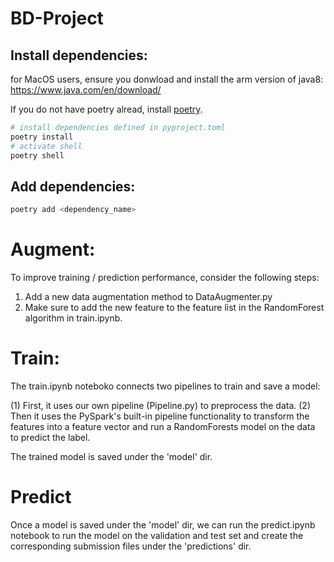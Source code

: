 # BD-Project

## Install dependencies:

for MacOS users, ensure you donwload and install the arm version of java8: https://www.java.com/en/download/

If you do not have poetry alread, install [poetry](https://python-poetry.org/docs/).

```bash
# install dependencies defined in pyproject.toml
poetry install
# activate shell
poetry shell

```

## Add dependencies:
```bash
poetry add <dependency_name>


```


# Augment:

To improve training / prediction performance, consider the following steps:

1. Add a new data augmentation method to DataAugmenter.py
2. Make sure to add the new feature to the feature list in the RandomForest algorithm in train.ipynb.


# Train:

The train.ipynb noteboko connects two pipelines to train and save a model:

(1) First, it uses our own pipeline (Pipeline.py) to preprocess the data.
(2) Then it uses the PySpark's built-in pipeline functionality to transform the features into a feature vector and
run a RandomForests model on the data to predict the label.

The trained model is saved under the 'model' dir.




# Predict

Once a model is saved under the 'model' dir, we can run the predict.ipynb notebook to run the model
on the validation and test set and create the corresponding submission files under the 'predictions' dir.
